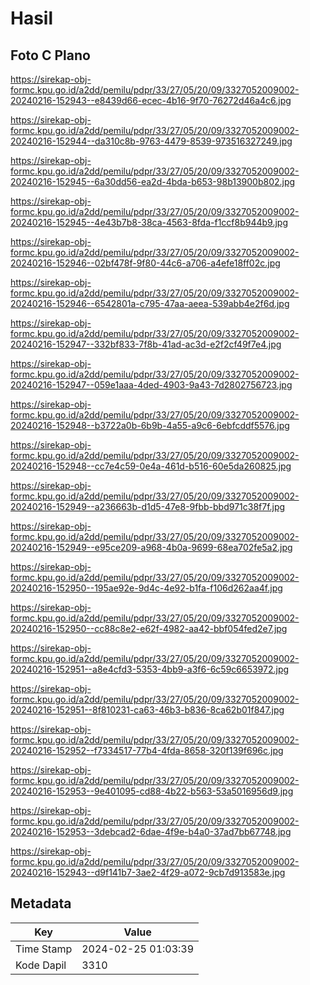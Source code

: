 # Hasil

## Foto C Plano

https://sirekap-obj-formc.kpu.go.id/a2dd/pemilu/pdpr/33/27/05/20/09/3327052009002-20240216-152943--e8439d66-ecec-4b16-9f70-76272d46a4c6.jpg

https://sirekap-obj-formc.kpu.go.id/a2dd/pemilu/pdpr/33/27/05/20/09/3327052009002-20240216-152944--da310c8b-9763-4479-8539-973516327249.jpg

https://sirekap-obj-formc.kpu.go.id/a2dd/pemilu/pdpr/33/27/05/20/09/3327052009002-20240216-152945--6a30dd56-ea2d-4bda-b653-98b13900b802.jpg

https://sirekap-obj-formc.kpu.go.id/a2dd/pemilu/pdpr/33/27/05/20/09/3327052009002-20240216-152945--4e43b7b8-38ca-4563-8fda-f1ccf8b944b9.jpg

https://sirekap-obj-formc.kpu.go.id/a2dd/pemilu/pdpr/33/27/05/20/09/3327052009002-20240216-152946--02bf478f-9f80-44c6-a706-a4efe18ff02c.jpg

https://sirekap-obj-formc.kpu.go.id/a2dd/pemilu/pdpr/33/27/05/20/09/3327052009002-20240216-152946--6542801a-c795-47aa-aeea-539abb4e2f6d.jpg

https://sirekap-obj-formc.kpu.go.id/a2dd/pemilu/pdpr/33/27/05/20/09/3327052009002-20240216-152947--332bf833-7f8b-41ad-ac3d-e2f2cf49f7e4.jpg

https://sirekap-obj-formc.kpu.go.id/a2dd/pemilu/pdpr/33/27/05/20/09/3327052009002-20240216-152947--059e1aaa-4ded-4903-9a43-7d2802756723.jpg

https://sirekap-obj-formc.kpu.go.id/a2dd/pemilu/pdpr/33/27/05/20/09/3327052009002-20240216-152948--b3722a0b-6b9b-4a55-a9c6-6ebfcddf5576.jpg

https://sirekap-obj-formc.kpu.go.id/a2dd/pemilu/pdpr/33/27/05/20/09/3327052009002-20240216-152948--cc7e4c59-0e4a-461d-b516-60e5da260825.jpg

https://sirekap-obj-formc.kpu.go.id/a2dd/pemilu/pdpr/33/27/05/20/09/3327052009002-20240216-152949--a236663b-d1d5-47e8-9fbb-bbd971c38f7f.jpg

https://sirekap-obj-formc.kpu.go.id/a2dd/pemilu/pdpr/33/27/05/20/09/3327052009002-20240216-152949--e95ce209-a968-4b0a-9699-68ea702fe5a2.jpg

https://sirekap-obj-formc.kpu.go.id/a2dd/pemilu/pdpr/33/27/05/20/09/3327052009002-20240216-152950--195ae92e-9d4c-4e92-b1fa-f106d262aa4f.jpg

https://sirekap-obj-formc.kpu.go.id/a2dd/pemilu/pdpr/33/27/05/20/09/3327052009002-20240216-152950--cc88c8e2-e62f-4982-aa42-bbf054fed2e7.jpg

https://sirekap-obj-formc.kpu.go.id/a2dd/pemilu/pdpr/33/27/05/20/09/3327052009002-20240216-152951--a8e4cfd3-5353-4bb9-a3f6-6c59c6653972.jpg

https://sirekap-obj-formc.kpu.go.id/a2dd/pemilu/pdpr/33/27/05/20/09/3327052009002-20240216-152951--8f810231-ca63-46b3-b836-8ca62b01f847.jpg

https://sirekap-obj-formc.kpu.go.id/a2dd/pemilu/pdpr/33/27/05/20/09/3327052009002-20240216-152952--f7334517-77b4-4fda-8658-320f139f696c.jpg

https://sirekap-obj-formc.kpu.go.id/a2dd/pemilu/pdpr/33/27/05/20/09/3327052009002-20240216-152953--9e401095-cd88-4b22-b563-53a5016956d9.jpg

https://sirekap-obj-formc.kpu.go.id/a2dd/pemilu/pdpr/33/27/05/20/09/3327052009002-20240216-152953--3debcad2-6dae-4f9e-b4a0-37ad7bb67748.jpg

https://sirekap-obj-formc.kpu.go.id/a2dd/pemilu/pdpr/33/27/05/20/09/3327052009002-20240216-152943--d9f141b7-3ae2-4f29-a072-9cb7d913583e.jpg


## Metadata

| Key        | Value               |
| ---------- | ------------------- |
| Time Stamp | 2024-02-25 01:03:39 |
| Kode Dapil | 3310                |



